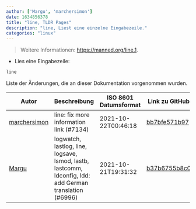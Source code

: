 ```yaml
---
author: ['Margu', 'marchersimon']
date: 1634856378
title: "line, TLDR Pages"
description: "line, Liest eine einzelne Eingabezeile."
categories: "linux"
---
```

> Weitere Informationen: <https://manned.org/line.1>.

- Lies eine Eingabezeile:

```bash
line
```
Liste der Änderungen, die an dieser Dokumentation vorgenommen wurden.


Autor | Beschreibung | ISO 8601 Datumsformat | Link zu GitHub
------|-----|-----|-----
[marchersimon](mailto:50295997+marchersimon@users.noreply.github.com) | line: fix more information link (#7134) | 2021-10-22T00:46:18 | [bb7bfe571b97](https://github.com/tldr-pages/tldr/commit/bb7bfe571b97ffad075e1e2744a455d0053e3c5d)
[Margu](mailto:44941663+Margu86@users.noreply.github.com) | logwatch, lastlog, line, logsave, lsmod, lastb, lastcomm, ldconfig, ldd: add German translation (#6996) | 2021-10-21T19:31:32 | [b37b6755b8c0](https://github.com/tldr-pages/tldr/commit/b37b6755b8c075ef4ec8996074da03a86a568342)

